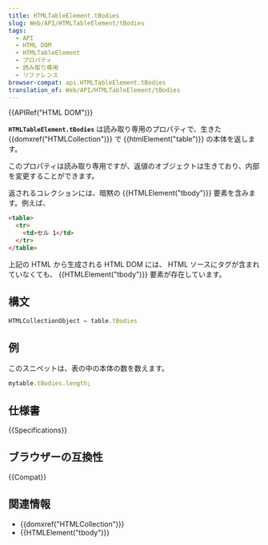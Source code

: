```yaml
---
title: HTMLTableElement.tBodies
slug: Web/API/HTMLTableElement/tBodies
tags:
  - API
  - HTML DOM
  - HTMLTableElement
  - プロパティ
  - 読み取り専用
  - リファレンス
browser-compat: api.HTMLTableElement.tBodies
translation_of: Web/API/HTMLTableElement/tBodies
---
```

{{APIRef("HTML DOM")}}

**`HTMLTableElement.tBodies`** は読み取り専用のプロパティで、生きた {{domxref("HTMLCollection")}} で {{htmlElement("table")}} の本体を返します。

このプロパティは読み取り専用ですが、返値のオブジェクトは生きており、内部を変更することができます。

返されるコレクションには、暗黙の {{HTMLElement("tbody")}} 要素を含みます。例えば、

```html
<table>
  <tr>
    <td>セル 1</td>
  </tr>
</table>
```

上記の HTML から生成される HTML DOM には、 HTML ソースにタグが含まれていなくても、 {{HTMLElement("tbody")}} 要素が存在しています。

## 構文

```js
HTMLCollectionObject = table.tBodies
```

## 例

このスニペットは、表の中の本体の数を数えます。

```js
mytable.tBodies.length;
```

## 仕様書

{{Specifications}}

## ブラウザーの互換性

{{Compat}}

## 関連情報

- {{domxref("HTMLCollection")}}
- {{HTMLElement("tbody")}}
